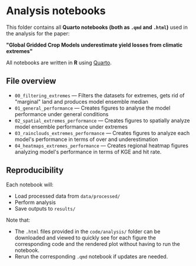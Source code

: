 # Analysis notebooks

This folder contains all **Quarto notebooks (both as `.qmd` and `.html`)** used in the analysis for the paper:

**"Global Gridded Crop Models underestimate yield losses from climatic extremes"**

All notebooks are written in **R** using [Quarto](https://quarto.org).

## File overview

- `00_filtering_extremes` — Filters the datasets for extremes, gets rid of "marginal" land and produces model ensemble median
- `01_general_performance` — Creates figures to analyse the model performance under general conditions
- `02_spatial_extremes_performance` — Creates figures to spatially analyze model ensemble performance under extremes
- `03_rainclouds_extremes_performance` — Creates figures to analyze each model's performance in terms of over and underestimation
- `04_heatmaps_extremes_performance` — Creates regional heatmap figures analyzing model's performance in terms of KGE and hit rate. 

## Reproducibility

Each notebook will:
- Load processed data from `data/processed/`
- Perform analysis
- Save outputs to `results/`

Note that: 
- The `.html` files provided in the `code/analysis/` folder can be downloaded and viewed to quickly see for each figure the corresponding code and the rendered plot without having to run the notebook.
- Rerun the corresponding `.qmd` notebook if updates are needed.

